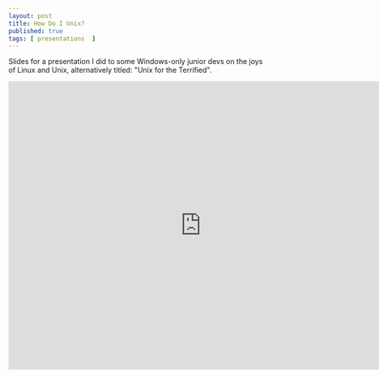 ```yaml
---
layout: post
title: How Do I Unix?
published: true
tags: [ presentations  ]
---
```


Slides for a presentation I did to some Windows-only junior devs on the joys of Linux
and Unix, alternatively titled: "Unix for the Terrified".  

<iframe src="https://www.slideshare.net/deejaygraham/slideshelf" width="760px" height="570px"
  frameborder="0" marginwidth="0" marginheight="0" scrolling="no"
  style="border:none;" allowfullscreen webkitallowfullscreen mozallowfullscreen>
</iframe>
